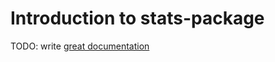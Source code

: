 # Introduction to stats-package

TODO: write [great documentation](http://jacobian.org/writing/what-to-write/)
